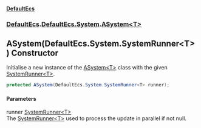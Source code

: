 #### [DefaultEcs](./index.md 'index')
### [DefaultEcs](./index.md 'index').[DefaultEcs.System](./DefaultEcs-System.md 'DefaultEcs.System').[ASystem&lt;T&gt;](./DefaultEcs-System-ASystem-T-.md 'DefaultEcs.System.ASystem&lt;T&gt;')
## ASystem(DefaultEcs.System.SystemRunner&lt;T&gt;) Constructor
Initialise a new instance of the [ASystem&lt;T&gt;](./DefaultEcs-System-ASystem-T-.md 'DefaultEcs.System.ASystem&lt;T&gt;') class with the given [SystemRunner&lt;T&gt;](./DefaultEcs-System-SystemRunner-T-.md 'DefaultEcs.System.SystemRunner&lt;T&gt;').  
```C#
protected ASystem(DefaultEcs.System.SystemRunner<T> runner);
```
#### Parameters
<a name='DefaultEcs-System-ASystem-T--ASystem(DefaultEcs-System-SystemRunner-T-)-runner'></a>
runner [SystemRunner&lt;T&gt;](./DefaultEcs-System-SystemRunner-T-.md 'DefaultEcs.System.SystemRunner&lt;T&gt;')  
The [SystemRunner&lt;T&gt;](./DefaultEcs-System-SystemRunner-T-.md 'DefaultEcs.System.SystemRunner&lt;T&gt;') used to process the update in parallel if not null.  
